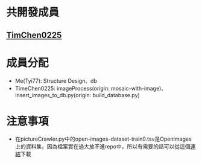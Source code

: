 # 共開發成員
## [TimChen0225](https://github.com/TimChen0225)

# 成員分配
- Me(Tyi77): Structure Design、db
- TimeChen0225: imageProcess(origin: mosaic-with-image)、insert_images_to_db.py(origin: build_database.py)

# 注意事項
- 在pictureCrawler.py中的open-images-dataset-train0.tsv是OpenImages上的資料集，因為檔案實在過大放不進repo中，所以有需要的話可以從這個[連結](https://github.com/cvdfoundation/open-images-dataset#download-full-dataset-with-google-storage-transfer)下載